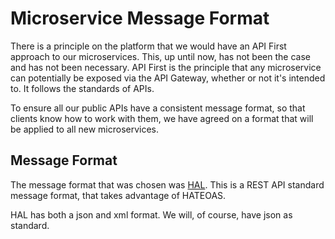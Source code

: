# Microservice Message Format

There is a principle on the platform that we would have an API First approach to our microservices. This, up until now, has not been the case and has not been necessary. API First is the principle that any microservice can potentially be exposed via the API Gateway, whether or not it's intended to. It follows the standards of APIs.

To ensure all our public APIs have a consistent message format, so that clients know how to work with them, we have agreed on a format that will be applied to all new microservices.

## Message Format

The message format that was chosen was [HAL](http://stateless.co/hal_specification.html). This is a REST API standard message format, that takes advantage of HATEOAS. 

HAL has both a json and xml format. We will, of course, have json as standard.
